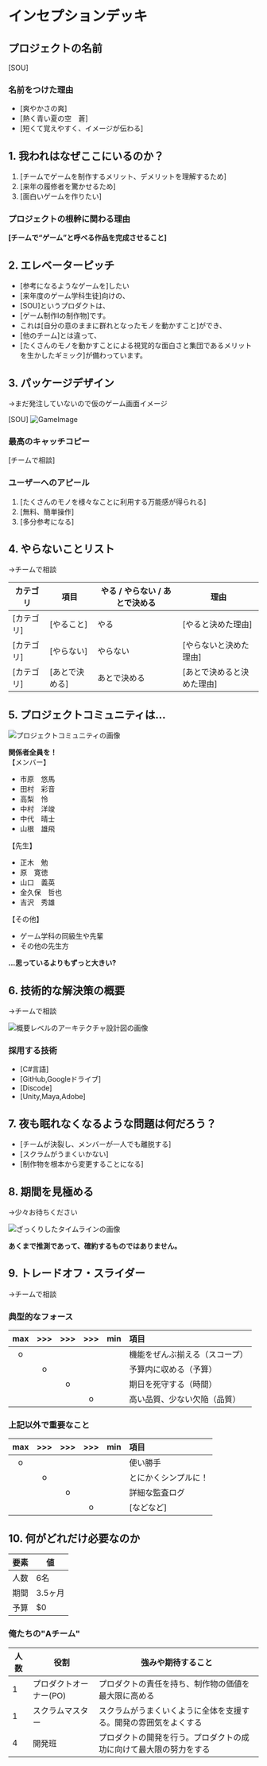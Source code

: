 # インセプションデッキ

## プロジェクトの名前

[SOU]

### 名前をつけた理由

- [爽やかさの爽]
- [熱く青い夏の空　蒼]
- [短くて覚えやすく、イメージが伝わる]


<div style="page-break-before:always">
</div>

## 1\. 我われはなぜここにいるのか？

1. [チームでゲームを制作するメリット、デメリットを理解するため]
2. [来年の履修者を驚かせるため]
3. [面白いゲームを作りたい]

### プロジェクトの根幹に関わる理由

**[チームで“ゲーム”と呼べる作品を完成させること]**

<div style="page-break-before:always">
</div>

## 2\. エレベーターピッチ

- [参考になるようなゲームを]したい
- [来年度のゲーム学科生徒]向けの、
- [SOU]というプロダクトは、
- [ゲーム制作Ⅰの制作物]です。
- これは[自分の意のままに群れとなったモノを動かすこと]ができ、
- [他のチーム]とは違って、
- [たくさんのモノを動かすことによる視覚的な面白さと集団であるメリットを生かしたギミック]が備わっています。

<div style="page-break-before:always">
</div>

## 3\. パッケージデザイン  
→まだ発注していないので仮のゲーム画面イメージ

[SOU]
![GameImage](https://github.com/Ayane2003/markdown-inception-deck/assets/130966218/ee66719b-2bde-483b-a67b-43f8e9404391)

### 最高のキャッチコピー

[チームで相談]

### ユーザーへのアピール

1. [たくさんのモノを様々なことに利用する万能感が得られる]
2. [無料、簡単操作]
3. [多分参考になる]

<div style="page-break-before:always">
</div>

## 4\. やらないことリスト  
→チームで相談

カテゴリ   | 項目       | やる / やらない / あとで決める | 理由
------ | -------- | ------------------ | --------------
[カテゴリ] | [やること]   | やる                 | [やると決めた理由]
[カテゴリ] | [やらない] | やらない               | [やらないと決めた理由]
[カテゴリ] | [あとで決める] | あとで決める             | [あとで決めると決めた理由]

<div style="page-break-before:always">
</div>

## 5\. プロジェクトコミュニティは...

![プロジェクトコミュニティの画像]()

**関係者全員を！**  
【メンバー】
- 市原　悠馬
- 田村　彩音
- 高梨　怜
- 中村　洋竣
- 中代　晴士
- 山根　雄飛  
    
【先生】
- 正木　勉
- 原　寛徳
- 山口　義英
- 金久保　哲也
- 吉沢　秀雄 
  
【その他】
- ゲーム学科の同級生や先輩
- その他の先生方

**...思っているよりもずっと大きい?**

<div style="page-break-before:always">
</div>

## 6\. 技術的な解決策の概要  
→チームで相談

![概要レベルのアーキテクチャ設計図の画像]()

### 採用する技術

- [C#言語]
- [GitHub,Googleドライブ]
- [Discode]
- [Unity,Maya,Adobe]

<div style="page-break-before:always">
</div>

## 7\. 夜も眠れなくなるような問題は何だろう？

- [チームが決裂し、メンバーが一人でも離脱する]
- [スクラムがうまくいかない]
- [制作物を根本から変更することになる]

<div style="page-break-before:always">
</div>

## 8\. 期間を見極める  
→少々お待ちください

![ざっくりしたタイムラインの画像]()


**あくまで推測であって、確約するものではありません。**

<div style="page-break-before:always">
</div>

## 9\. トレードオフ・スライダー  
→チームで相談

### 典型的なフォース


|  max  |  >>>  |  >>>  |  >>>  |  min  | 項目                       |
| :---: | :---: | :---: | :---: | :---: | :------------------------ |
|   o   |       |       |       |       |  機能をぜんぶ揃える（スコープ）|
|       |   o   |       |       |       |  予算内に収める（予算）       |
|       |       |   o   |       |       |  期日を死守する（時間）       |
|       |       |       |   o   |       |  高い品質、少ない欠陥（品質）  |

### 上記以外で重要なこと

|  max  |  >>>  |  >>>  |  >>>  |  min  | 項目                       |
| :---: | :---: | :---: | :---: | :---: | :------------------------ |
|   o   |       |       |       |       |  使い勝手                   |
|       |   o   |       |       |       |  とにかくシンプルに！         |
|       |       |   o   |       |       |  詳細な監査ログ              |
|       |       |       |   o   |       |  [などなど]                 |

<div style="page-break-before:always">
</div>

## 10\. 何がどれだけ必要なのか

要素 | 値
--- | -----
人数 | 6名
期間 | 3.5ヶ月
予算 | $0

### 俺たちの"Aチーム"

人数  | 役割     | 強みや期待すること
---- | ------- | ---------------------------------------------------------
1    | プロダクトオーナー(PO) | プロダクトの責任を持ち、制作物の価値を最大限に高める
1    | スクラムマスター    | スクラムがうまくいくように全体を支援する。開発の雰囲気をよくする
4  | 開発班 | プロダクトの開発を行う。プロダクトの成功に向けて最大限の努力をする
